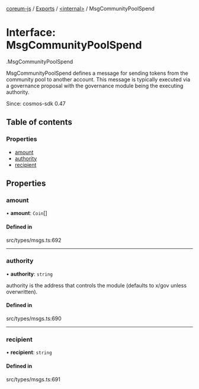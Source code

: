 [coreum-js](../README.md) / [Exports](../modules.md) / [<internal\>](../modules/internal_.md) / MsgCommunityPoolSpend

# Interface: MsgCommunityPoolSpend

[<internal>](../modules/internal_.md).MsgCommunityPoolSpend

MsgCommunityPoolSpend defines a message for sending tokens from the community
pool to another account. This message is typically executed via a governance
proposal with the governance module being the executing authority.

Since: cosmos-sdk 0.47

## Table of contents

### Properties

- [amount](internal_.MsgCommunityPoolSpend.md#amount)
- [authority](internal_.MsgCommunityPoolSpend.md#authority)
- [recipient](internal_.MsgCommunityPoolSpend.md#recipient)

## Properties

### amount

• **amount**: `Coin`[]

#### Defined in

src/types/msgs.ts:692

___

### authority

• **authority**: `string`

authority is the address that controls the module (defaults to x/gov unless overwritten).

#### Defined in

src/types/msgs.ts:690

___

### recipient

• **recipient**: `string`

#### Defined in

src/types/msgs.ts:691
